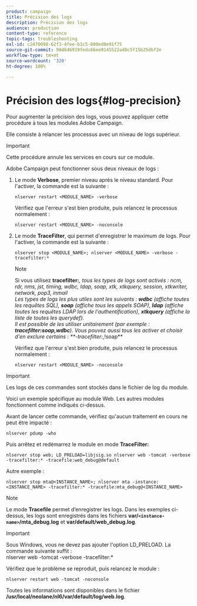 ```yaml
---
product: campaign
title: Précision des logs
description: Précision des logs
audience: production
content-type: reference
topic-tags: troubleshooting
exl-id: c2470098-62f3-4fee-b1c5-800ed0e91f75
source-git-commit: 98d646919fedc66ee9145522ad0c5f15b25dbf2e
workflow-type: tm+mt
source-wordcount: '320'
ht-degree: 100%

---
```


# Précision des logs{#log-precision}

Pour augmenter la précision des logs, vous pouvez appliquer cette procédure à tous les modules Adobe Campaign.

Elle consiste à relancer les processus avec un niveau de logs supérieur.

>[!IMPORTANT]
>
>Cette procédure annule les services en cours sur ce module.

Adobe Campaign peut fonctionner sous deux niveaux de logs :

1. Le mode **Verbose**, premier niveau après le niveau standard. Pour l&#39;activer, la commande est la suivante :

   ```
   nlserver restart <MODULE_NAME> -verbose 
   ```

   Vérifiez que l&#39;erreur s&#39;est bien produite, puis relancez le processus normalement :

   ```
   nlserver restart <MODULE_NAME> -noconsole
   ```

1. Le mode **TraceFilter**, qui permet d&#39;enregistrer le maximum de logs. Pour l&#39;activer, la commande est la suivante :

   ```
   nlserver stop <MODULE_NAME>; nlserver <MODULE_NAME> -verbose -tracefilter:*
   ```

   >[!NOTE]
   >
   >Si vous utilisez **tracefilter:***, tous les types de logs sont activés : ncm, rdr, nms, jst, timing, wdbc, ldap, soap, xtk, xtkquery, session, xtkwriter, network, pop3, inmail\
   Les types de logs les plus utiles sont les suivants : **wdbc** (affiche toutes les requêtes SQL), **soap** (affiche tous les appels SOAP), **ldap** (affiche toutes les requêtes LDAP lors de l&#39;authentification), **xtkquery** (affiche la liste de toutes les querydef).\
   Il est possible de les utiliser unitairement (par exemple : **tracefilter:soap,wdbc**). Vous pouvez aussi tous les activer et choisir d&#39;en exclure certains : **-tracefilter:*,!soap**

   Vérifiez que l&#39;erreur s&#39;est bien produite, puis relancez le processus normalement :

   ```
   nlserver restart <MODULE_NAME> -noconsole
   ```

>[!IMPORTANT]
Les logs de ces commandes sont stockés dans le fichier de log du module.

Voici un exemple spécifique au module Web. Les autres modules fonctionnent comme indiqués ci-dessus.

Avant de lancer cette commande, vérifiez qu&#39;aucun traitement en cours ne peut être impacté :

```
nlserver pdump -who
```

Puis arrêtez et redémarrez le module en mode **TraceFilter:**

```
nlserver stop web; LD_PRELOAD=libjsig.so nlserver web -tomcat -verbose -tracefilter:* -tracefile:web_debug@default
```

Autre exemple :

```
nlserver stop mta@<INSTANCE_NAME>; nlserver mta -instance:<INSTANCE_NAME> -tracefilter:* -tracefile:mta_debug@<INSTANCE_NAME>
```

>[!NOTE]
Le mode **Tracefile** permet d’enregistrer les logs. Dans les exemples ci-dessus, les logs sont enregistrés dans les fichiers **var/`<instance-name>`/mta_debug.log** et **var/default/web_debug.log**.

>[!IMPORTANT]
Sous Windows, vous ne devez pas ajouter l&#39;option LD_PRELOAD. La commande suivante suffit :\
nlserver web -tomcat -verbose -tracefilter:*

Vérifiez que le problème se reproduit, puis relancez le module :

```
nlserver restart web -tomcat -noconsole
```

Toutes les informations sont disponibles dans le fichier **/usr/local/neolane/nl6/var/default/log/web.log**.
